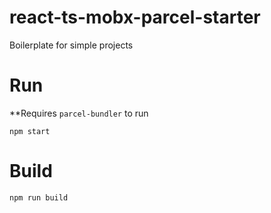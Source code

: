 # react-ts-mobx-parcel-starter
Boilerplate for simple projects

# Run

**Requires `parcel-bundler` to run

`npm start`

# Build

`npm run build`